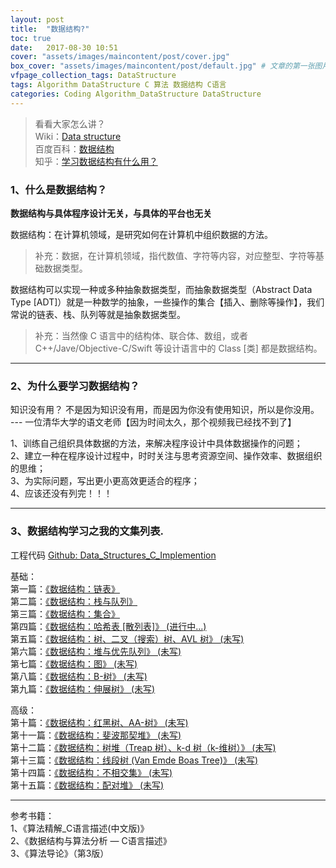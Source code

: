 ```yaml
---
layout: post
title:  "数据结构?"
toc: true
date:   2017-08-30 10:51
cover: "assets/images/maincontent/post/cover.jpg"
box_cover: "assets/images/maincontent/post/default.jpg" # 文章的第一张图片
vfpage_collection_tags: DataStructure
tags: Algorithm DataStructure C 算法 数据结构 C语言
categories: Coding Algorithm_DataStructure DataStructure
---
```


> 看看大家怎么讲？<br />
Wiki：[Data structure](https://en.wikipedia.org/wiki/Data_structure) <br />
百度百科：[数据结构](https://baike.baidu.com/item/%E6%95%B0%E6%8D%AE%E7%BB%93%E6%9E%84/1450?fr=aladdin) <br />
知乎：[学习数据结构有什么用？](https://www.zhihu.com/question/29587605) </br >

### 1、什么是数据结构？

**数据结构与具体程序设计无关，与具体的平台也无关**

数据结构：在计算机领域，是研究如何在计算机中组织数据的方法。

> 补充：数据，在计算机领域，指代数值、字符等内容，对应整型、字符等基础数据类型。

数据结构可以实现一种或多种抽象数据类型，而抽象数据类型（Abstract Data Type [ADT]）就是一种数学的抽象，一些操作的集合【插入、删除等操作】，我们常说的链表、栈、队列等就是抽象数据类型。

> 补充：当然像 C 语言中的结构体、联合体、数组，或者 C++/Jave/Objective-C/Swift 等设计语言中的 Class [类] 都是数据结构。

---

### 2、为什么要学习数据结构？

知识没有用？
不是因为知识没有用，而是因为你没有使用知识，所以是你没用。  --- 一位清华大学的语文老师【因为时间太久，那个视频我已经找不到了】

1、训练自己组织具体数据的方法，来解决程序设计中具体数据操作的问题；<br />
2、建立一种在程序设计过程中，时时关注与思考资源空间、操作效率、数据组织的思维；<br />
3、为实际问题，写出更小更高效更适合的程序；<br />
4、应该还没有列完！！！

---

### 3、数据结构学习之我的文集列表.

工程代码 [Github: Data_Structures_C_Implemention](https://github.com/huangwenfei/Data_Structures_C_Implemention)

基础：<br />
第一篇：[《数据结构：链表》](http://www.jianshu.com/p/73d56c3d228c)<br />
第二篇：[《数据结构：栈与队列》](http://www.jianshu.com/p/0652ee889f4b)<br />
第三篇：[《数据结构：集合》](http://www.jianshu.com/p/652a45da34ed)<br />
第四篇：[《数据结构：哈希表 [散列表]》 (进行中...)](NULL)<br />
第五篇：[《数据结构：树、二叉（搜索）树、AVL 树》 (未写)](NULL)<br />
第六篇：[《数据结构：堆与优先队列》 (未写)](NULL)<br />
第七篇：[《数据结构：图》 (未写)](NULL)<br />
第八篇：[《数据结构：B-树》 (未写)](NULL)<br />
第九篇：[《数据结构：伸展树》 (未写)](NULL)

高级：<br />
第十篇：[《数据结构：红黑树、AA-树》 (未写)](NULL)<br />
第十一篇：[《数据结构：斐波那契堆》 (未写)](NULL)<br />
第十二篇：[《数据结构：树堆（Treap 树）、k-d 树（k-维树）》 (未写)](NULL)<br />
第十三篇：[《数据结构：线段树 (Van Emde Boas Tree)》 (未写)](NULL)<br />
第十四篇：[《数据结构：不相交集》 (未写)](NULL)<br />
第十五篇：[《数据结构：配对堆》 (未写)](NULL)

---

参考书籍：<br />
1、《算法精解_C语言描述(中文版)》<br />
2、《数据结构与算法分析 — C语言描述》<br />
3、《算法导论》（第3版）
